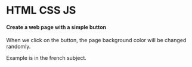 # HTML CSS JS

#### Create a web page with a simple button

When we click on the button, the page background color will be changed randomly.

Example is in the french subject.
